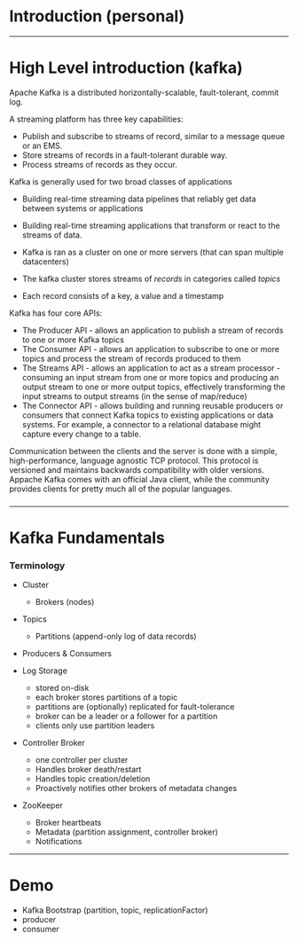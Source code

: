 # Introduction (personal)

---

# High Level introduction (kafka)

Apache Kafka is a distributed horizontally-scalable, fault-tolerant, commit log.

A streaming platform has three key capabilities:
- Publish and subscribe to streams of record, similar to a message queue or an EMS.
- Store streams of records in a fault-tolerant durable way.
- Process streams of records as they occur.

Kafka is generally used for two broad classes of applications
- Building real-time streaming data pipelines that reliably get data between systems or applications
- Building real-time streaming applications that transform or react to the streams of data.

- Kafka is ran as a cluster on one or more servers (that can span multiple datacenters)
- The kafka cluster stores streams of *records* in categories called *topics*
- Each record consists of a key, a value and a timestamp

Kafka has four core APIs:

- The Producer API - allows an application to publish a stream of records to one or more Kafka topics
- The Consumer API - allows an application to subscribe to one or more topics and process the stream of records produced to them
- The Streams API - allows an application to act as a stream processor - consuming an input stream from one or more topics and producing an output stream to one or more output topics, effectively transforming the input streams to output streams (in the sense of map/reduce)
- The Connector API - allows building and running reusable producers or consumers that connect Kafka topics to existing applications or data systems. For example, a connector to a relational database might capture every change to a table.

Communication between the clients and the server is done with a simple, high-performance, language agnostic TCP protocol. This protocol is versioned and maintains backwards compatibility with older versions. Appache Kafka comes with an official Java client, while the community provides clients for pretty much all of the popular languages.

### 

---

# Kafka Fundamentals

### Terminology
- Cluster
    - Brokers (nodes)
- Topics
    - Partitions (append-only log of data records)

- Producers & Consumers

- Log Storage
    - stored on-disk
    - each broker stores partitions of a topic
    - partitions are (optionally) replicated for fault-tolerance
    - broker can be a leader or a follower for a partition
    - clients only use partition leaders

- Controller Broker
    - one controller per cluster
    - Handles broker death/restart
    - Handles topic creation/deletion
    - Proactively notifies other brokers of metadata changes

- ZooKeeper
    - Broker heartbeats
    - Metadata (partition assignment, controller broker)
    - Notifications

---

# Demo

- Kafka Bootstrap (partition, topic, replicationFactor)
- producer
- consumer